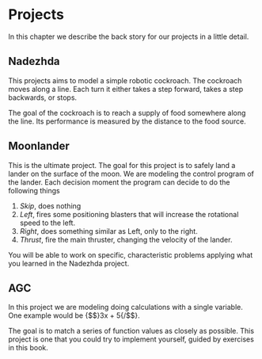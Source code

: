 # Projects
In this chapter we describe the back story for our projects in a little detail.

## Nadezhda
This projects aims to model a simple robotic cockroach. The cockroach moves
along a line. Each turn it either takes a step forward, takes a step backwards,
or stops.

The goal of the cockroach is to reach a supply of food somewhere along the line.
Its performance is measured by the distance to the food source.

## Moonlander
This is the ultimate project. The goal for this project is to safely land a
lander on the surface of the moon. We are modeling the control program of the
lander. Each decision moment the program can decide to do the following things

1. *Skip*, does nothing
2. *Left*, fires some positioning blasters that will increase the rotational
   speed to the left.
3. *Right*, does something similar as Left, only to the right.
4. *Thrust*, fire the main thruster, changing the velocity of the lander.

You will be able to work on specific, characteristic problems applying what you
learned in the Nadezhda project.

## AGC
In this project we are modeling doing calculations with a single variable. One
example would be {$$}3x + 5{/$$}.

The goal is to match a series of function values as closely as possible. This
project is one that you could try to implement yourself, guided by exercises in
this book.
